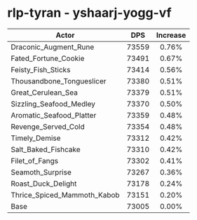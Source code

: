 # rlp-tyran - yshaarj-yogg-vf
| Actor | DPS | Increase |
|---|:---:|:---:|
|Draconic_Augment_Rune|73559|0.76%|
|Fated_Fortune_Cookie|73491|0.67%|
|Feisty_Fish_Sticks|73414|0.56%|
|Thousandbone_Tongueslicer|73380|0.51%|
|Great_Cerulean_Sea|73379|0.51%|
|Sizzling_Seafood_Medley|73370|0.50%|
|Aromatic_Seafood_Platter|73359|0.48%|
|Revenge_Served_Cold|73354|0.48%|
|Timely_Demise|73312|0.42%|
|Salt_Baked_Fishcake|73310|0.42%|
|Filet_of_Fangs|73302|0.41%|
|Seamoth_Surprise|73267|0.36%|
|Roast_Duck_Delight|73178|0.24%|
|Thrice_Spiced_Mammoth_Kabob|73151|0.20%|
|Base|73005|0.00%|

